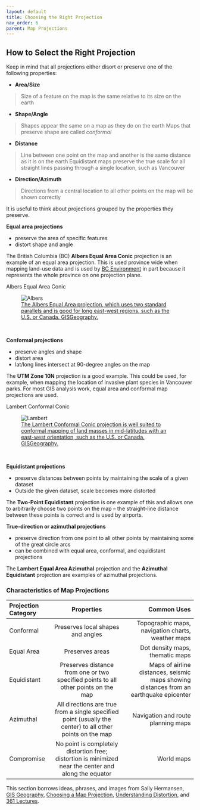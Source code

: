 ```yaml
---
layout: default
title: Choosing the Right Projection
nav_order: 6
parent: Map Projections
---
```


## How to Select the Right Projection

Keep in mind that all projections either disort or preserve one of the following properties:

-	**Area/Size**
> Size of a feature on the map is the same relative to its size on the earth
-	**Shape/Angle**
> Shapes appear the same on a map as they do on the earth
> Maps that preserve shape are called *conformal*
-	**Distance**
> Line between one point on the map and another is the same distance as it is on the earth
> Equidistant maps preserve the true scale for all straight lines passing through a single location, such as Vancouver
-	**Direction/Azimuth**
> Directions from a central location to all other points on the map will be shown correctly

It is useful to think about projections grouped by the properties they preserve.

**Equal area projections**

- preserve the area of specific features
- distort shape and angle

The British Columbia (BC) **Albers Equal Area Conic** projection is an example of an equal area projection. This is used province wide when mapping land-use data and is used by [BC Environment](https://ibis.geog.ubc.ca/~brian/Course.Notes/bceprojection.html) in part because it represents the whole province on one projection plane.

Albers Equal Area Conic

<figure>
  <img src="../images/albers.jpg"
  alt="Albers">
  <figcaption><a href="https://gisgeography.com/conic-projection-lambert-albers-polyconic/">The Albers Equal Area projection, which uses two standard parallels and is good for long east-west regions, such as the U.S. or Canada. <a> <a href="https://gisgeography.com/">GISGeography.</a> </figcaption>
</figure>

<p>&nbsp;</p>

**Conformal projections**

- preserve angles and shape
- distort area
- lat/long lines intersect at 90-degree angles on the map

The **UTM Zone 10N** projection is a good example. This could be used, for example, when mapping the location of invasive plant species in Vancouver parks.
For most GIS analysis work, equal area and conformal map projections are used.

Lambert Conformal Conic

<figure>
  <img src="../images/lambert.jpg"
  alt="Lambert">
  <figcaption><a href="https://gisgeography.com/conic-projection-lambert-albers-polyconic/">The Lambert Conformal Conic projection is well suited to conformal mapping of land masses in mid-latitudes with an east-west orientation, such as the U.S. or Canada. <a> <a href="https://gisgeography.com/">GISGeography.</a> </figcaption>
</figure>

<p>&nbsp;</p>

**Equidistant projections**

- preserve distances between points by maintaining the scale of a given dataset
- Outside the given dataset, scale becomes more distorted

The **Two-Point Equidistant** projection is one example of this and allows one to arbitrarily choose two points on the map – the straight-line distance between these points is correct and is used by airports.

**True-direction or azimuthal projections**

- preserve direction from one point to all other points by maintaining some of the great circle arcs
- can be combined with equal area, conformal, and equidistant projections

The **Lambert Equal Area Azimuthal** projection and the **Azimuthal Equidistant** projection are examples of azimuthal projections.

### Characteristics of Map Projections

| Projection Category | Properties | Common Uses |
| :------------- | :-------------: | -------------: |
| Conformal | Preserves local shapes and angles | Topographic maps, navigation charts, weather maps |
| Equal Area | Preserves areas | Dot density maps, thematic maps |
| Equidistant| Preserves distance from one or two specified points to all other points on the map | Maps of airline distances, seismic maps showing distances from an earthquake epicenter |
| Azimuthal | All directions are true from a single specified point (usually the center) to all other points on the map | Navigation and route planning maps |
| Compromise | No point is completely distortion free; distortion is minimized near the center and along the equator | World maps |

This section borrows ideas, phrases, and images from Sally Hermansen, [GIS Geography](https://gisgeography.com/conic-projection-lambert-albers-polyconic/), [Choosing a Map Projection](http://www.geography.hunter.cuny.edu/~jochen/GTECH361/lectures/lecture04/concepts/12%20-%20Choosing%20a%20map%20projection.html), [Understanding Distortion](http://www.geography.hunter.cuny.edu/~jochen/GTECH361/lectures/lecture04/concepts/11%20-%20Understanding%20distortion.html), and [361 Lectures](http://www.geography.hunter.cuny.edu/~jochen/GTECH361/lectures/).
